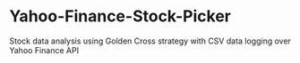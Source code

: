 # Yahoo-Finance-Stock-Picker
Stock data analysis using Golden Cross strategy with CSV data logging over Yahoo Finance API

